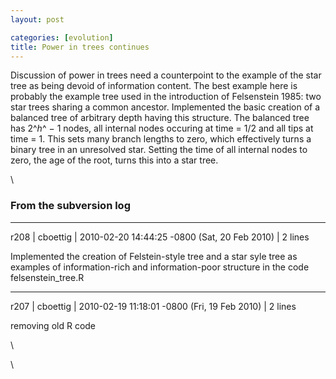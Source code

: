 ```yaml
---
layout: post

categories: [evolution]
title: Power in trees continues
---
```







 








Discussion of power in trees need a counterpoint to the example of the
star tree as being devoid of information content. The best example here
is probably the example tree used in the introduction of Felsenstein
1985: two star trees sharing a common ancestor. Implemented the basic
creation of a balanced tree of arbitrary depth having this structure.
The balanced tree has 2^*h*^ − 1 nodes, all internal nodes occuring at
time = 1/2 and all tips at time = 1. This sets many branch lengths to
zero, which effectively turns a binary tree in an unresolved star.
Setting the time of all internal nodes to zero, the age of the root,
turns this into a star tree.

\

### From the subversion log

* * * * *

r208 | cboettig | 2010-02-20 14:44:25 -0800 (Sat, 20 Feb 2010) | 2 lines

Implemented the creation of Felstein-style tree and a star syle tree as
examples of information-rich and information-poor structure in the code
felsenstein\_tree.R

* * * * *

r207 | cboettig | 2010-02-19 11:18:01 -0800 (Fri, 19 Feb 2010) | 2 lines

removing old R code

\

\


